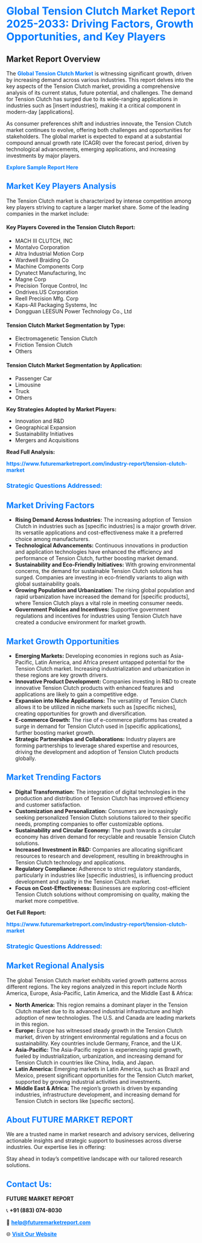 <h1 style="color: #007BFF;">Global Tension Clutch Market Report 2025-2033: Driving Factors, Growth Opportunities, and Key Players</h1>

<section id="overview">
<h2>Market Report Overview</h2>
<p>The <a href="https://www.futuremarketreport.com/industry-report/tension-clutch-market" style="color: #007BFF; text-decoration: none;"><strong>Global Tension Clutch Market</strong></a> is witnessing significant growth, driven by increasing demand across various industries. This report delves into the key aspects of the Tension Clutch market, providing a comprehensive analysis of its current status, future potential, and challenges. The demand for Tension Clutch has surged due to its wide-ranging applications in industries such as [insert industries], making it a critical component in modern-day [applications].</p>
<p>As consumer preferences shift and industries innovate, the Tension Clutch market continues to evolve, offering both challenges and opportunities for stakeholders. The global market is expected to expand at a substantial compound annual growth rate (CAGR) over the forecast period, driven by technological advancements, emerging applications, and increasing investments by major players.</p>
</section>

<section id="overview">
<p><a href="https://www.futuremarketreport.com/request-sample/reportId=27501" style="color: #007BFF; text-decoration: none;"><strong>Explore Sample Report Here</strong></a></p>
</section>

<section id="key-players">
<h2 style="color: #007BFF;">Market Key Players Analysis</h2>
<p>The Tension Clutch market is characterized by intense competition among key players striving to capture a larger market share. Some of the leading companies in the market include:</p>
<h4>Key Players Covered in the Tension Clutch Report:</h4>
<ul><li>MACH III CLUTCH, INC</li><li>Montalvo Corporation</li><li>Altra Industrial Motion Corp</li><li>Wardwell Braiding Co</li><li>Machine Components Corp</li><li>Dynatect Manufacturing, Inc</li><li>Magne Corp</li><li>Precision Torque Control, Inc</li><li>Ondrives.US Corporation</li><li>Reell Precision Mfg. Corp</li><li>Kaps-All Packaging Systems, Inc</li><li>Dongguan LEESUN Power Technology Co., Ltd</li></ul>
<h4>Tension Clutch Market Segmentation by Type:</h4>
<ul><li>Electromagenetic Tension Clutch</li><li>Friction Tension Clutch</li><li>Others</li></ul>

<h4>Tension Clutch Market Segmentation by Application:</h4>
<ul><li>Passenger Car</li><li>Limousine</li><li>Truck</li><li>Others</li></ul>
<p><strong>Key Strategies Adopted by Market Players:</strong></p>
<ul>
<li>Innovation and R&D</li>
<li>Geographical Expansion</li>
<li>Sustainability Initiatives</li>
<li>Mergers and Acquisitions</li>
</ul>
</section>

<section>
<p><strong>Read Full Analysis: </strong></p><a href="https://www.futuremarketreport.com/industry-report/tension-clutch-market" style="color: #007BFF; text-decoration: none;"><strong>https://www.futuremarketreport.com/industry-report/tension-clutch-market</strong></a>
<h3 style="color: #007BFF;">Strategic Questions Addressed:</h3>
</section>

<section id="driving-factors">
<h2 style="color: #007BFF;">Market Driving Factors</h2>
<ul>
<li><strong>Rising Demand Across Industries:</strong> The increasing adoption of Tension Clutch in industries such as [specific industries] is a major growth driver. Its versatile applications and cost-effectiveness make it a preferred choice among manufacturers.</li>
<li><strong>Technological Advancements:</strong> Continuous innovations in production and application technologies have enhanced the efficiency and performance of Tension Clutch, further boosting market demand.</li>
<li><strong>Sustainability and Eco-Friendly Initiatives:</strong> With growing environmental concerns, the demand for sustainable Tension Clutch solutions has surged. Companies are investing in eco-friendly variants to align with global sustainability goals.</li>
<li><strong>Growing Population and Urbanization:</strong> The rising global population and rapid urbanization have increased the demand for [specific products], where Tension Clutch plays a vital role in meeting consumer needs.</li>
<li><strong>Government Policies and Incentives:</strong> Supportive government regulations and incentives for industries using Tension Clutch have created a conducive environment for market growth.</li>
</ul>
</section>

<section id="growth-opportunities">
<h2 style="color: #007BFF;">Market Growth Opportunities</h2>
<ul>
<li><strong>Emerging Markets:</strong> Developing economies in regions such as Asia-Pacific, Latin America, and Africa present untapped potential for the Tension Clutch market. Increasing industrialization and urbanization in these regions are key growth drivers.</li>
<li><strong>Innovative Product Development:</strong> Companies investing in R&D to create innovative Tension Clutch products with enhanced features and applications are likely to gain a competitive edge.</li>
<li><strong>Expansion into Niche Applications:</strong> The versatility of Tension Clutch allows it to be utilized in niche markets such as [specific niches], creating opportunities for growth and diversification.</li>
<li><strong>E-commerce Growth:</strong> The rise of e-commerce platforms has created a surge in demand for Tension Clutch used in [specific applications], further boosting market growth.</li>
<li><strong>Strategic Partnerships and Collaborations:</strong> Industry players are forming partnerships to leverage shared expertise and resources, driving the development and adoption of Tension Clutch products globally.</li>
</ul>
</section>

<section id="trending-factors">
<h2 style="color: #007BFF;">Market Trending Factors</h2>
<ul>
<li><strong>Digital Transformation:</strong> The integration of digital technologies in the production and distribution of Tension Clutch has improved efficiency and customer satisfaction.</li>
<li><strong>Customization and Personalization:</strong> Consumers are increasingly seeking personalized Tension Clutch solutions tailored to their specific needs, prompting companies to offer customizable options.</li>
<li><strong>Sustainability and Circular Economy:</strong> The push towards a circular economy has driven demand for recyclable and reusable Tension Clutch solutions.</li>
<li><strong>Increased Investment in R&D:</strong> Companies are allocating significant resources to research and development, resulting in breakthroughs in Tension Clutch technology and applications.</li>
<li><strong>Regulatory Compliance:</strong> Adherence to strict regulatory standards, particularly in industries like [specific industries], is influencing product development and quality in the Tension Clutch market.</li>
<li><strong>Focus on Cost-Effectiveness:</strong> Businesses are exploring cost-efficient Tension Clutch solutions without compromising on quality, making the market more competitive.</li>
</ul>
</section>

<section>
<p><strong>Get Full Report: </strong></p><a href="https://www.futuremarketreport.com/industry-report/tension-clutch-market" style="color: #007BFF; text-decoration: none;"><strong>https://www.futuremarketreport.com/industry-report/tension-clutch-market</strong></a>
<h3 style="color: #007BFF;">Strategic Questions Addressed:</h3>
</section>


<section id="regional-analysis">
<h2 style="color: #007BFF;">Market Regional Analysis</h2>
<p>The global Tension Clutch market exhibits varied growth patterns across different regions. The key regions analyzed in this report include North America, Europe, Asia-Pacific, Latin America, and the Middle East & Africa:</p>
<ul>
<li><strong>North America:</strong> This region remains a dominant player in the Tension Clutch market due to its advanced industrial infrastructure and high adoption of new technologies. The U.S. and Canada are leading markets in this region.</li>
<li><strong>Europe:</strong> Europe has witnessed steady growth in the Tension Clutch market, driven by stringent environmental regulations and a focus on sustainability. Key countries include Germany, France, and the U.K.</li>
<li><strong>Asia-Pacific:</strong> The Asia-Pacific region is experiencing rapid growth, fueled by industrialization, urbanization, and increasing demand for Tension Clutch in countries like China, India, and Japan.</li>
<li><strong>Latin America:</strong> Emerging markets in Latin America, such as Brazil and Mexico, present significant opportunities for the Tension Clutch market, supported by growing industrial activities and investments.</li>
<li><strong>Middle East & Africa:</strong> The region’s growth is driven by expanding industries, infrastructure development, and increasing demand for Tension Clutch in sectors like [specific sectors].</li>
</ul>
</section>

<footer>
<h2 style="color: #007BFF;">About FUTURE MARKET REPORT</h2>
<p>We are a trusted name in market research and advisory services, delivering actionable insights and strategic support to businesses across diverse industries. Our expertise lies in offering:</p>

<p>Stay ahead in today’s competitive landscape with our tailored research solutions.</p>

<h2 style="color: #007BFF;">Contact Us:</h2>
<p><strong>FUTURE MARKET REPORT</strong></p>
<p>📞 <strong>+91 (883) 074-8030</strong></p>
<p>📧 <strong><a href="mailto:help@futuremarketreport.com" style="color: #007BFF;">help@futuremarketreport.com</a></strong></p>
<p>🌐 <strong><a href="https://www.futuremarketreport.com/" style="color: #007BFF;">Visit Our Website</a></strong></p>
</footer>